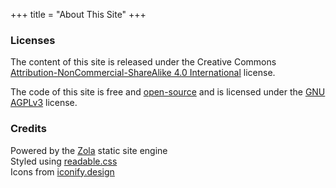 +++
title = "About This Site"
+++

### Licenses

The content of this site is released under the Creative Commons [Attribution-NonCommercial-ShareAlike 4.0 International](https://creativecommons.org/licenses/by-nc-sa/4.0) license.

The code of this site is free and [open-source](https://codeberg.org/brandont/brandont.dev) and is licensed under the [GNU AGPLv3](https://www.gnu.org/licenses/agpl-3.0.en.html) license.

### Credits

Powered by the [Zola](https://getzola.org) static site engine  
Styled using [readable.css](https://readable-css.freedomtowrite.org/)  
Icons from [iconify.design](https://iconify.design/)  
